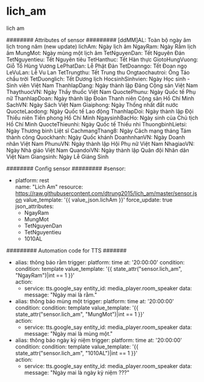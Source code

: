 # lich_am
lich am

######## Attributes of sensor #########
[ddMM]AL:	Toàn bộ ngày âm lịch trong năm  (new update)
lichAm:	        Ngày lịch âm
NgayRam:	Ngày Rằm lịch âm
MungMot:	Ngày mùng một lịch âm
TetNguyenDan:	Tết Nguyên Đán
TetNguyentieu:	Tết Nguyên tiêu
TetHanthuc:	Tết Hàn thực
GiotoHungVuong:	Giỗ Tổ Hùng Vương
LePhatDan:	Lễ Phật Đản
TetDoanngo:	Tết Đoan ngọ
LeVuLan:	Lễ Vu Lan
TetTrungthu:	Tết Trung thu
Ongtaochautroi:	Ông Táo chầu trời
TetDuonglich:	Tết Dương lịch
HocsinhSinhvien: Ngày Học sinh - Sinh viên Việt Nam
ThanhlapDang:	Ngày thành lập Đảng Cộng sản Việt Nam
ThaythuocVN:	Ngày Thầy thuốc Việt Nam
QuoctePhunu:	Ngày Quốc tế Phụ nữ
ThanhlapDoan:	Ngày thành lập Đoàn Thanh niên Cộng sản Hồ Chí Minh
SachVN:	        Ngày Sách Việt Nam
Giaiphong:	Ngày Thống nhất đất nước
QuocteLaodong:	Ngày Quốc tế Lao động
ThanhlapDoi:	Ngày thành lập Đội Thiếu niên Tiền phong Hồ Chí Minh
NgaysinhBacHo:	Ngày sinh của Chủ tịch Hồ Chí Minh
QuocteThieunhi:	Ngày Quốc tế Thiếu nhi
ThuongbinhLietsi: Ngày Thương binh Liệt sĩ
CachmangThang8:	Ngày Cách mạng tháng Tám thành công
Quockhanh:	Ngày Quốc khánh
DoanhnhanVN:	Ngày Doanh nhân Việt Nam
PhunuVN:	Ngày thành lập Hội Phụ nữ Việt Nam
NhagiaoVN:	Ngày Nhà giáo Việt Nam
QuandoiVN:	Ngày thành lập Quân đội Nhân dân Việt Nam
Giangsinh:	Ngày Lễ Giáng Sinh  

######## Config sensor #########
#sensor:
- platform: rest  
  name: "Lich Am"
  resource: https://raw.githubusercontent.com/dtrung2015/lich_am/master/sensor.json
  value_template: '{{ value_json.lichAm }}'
  force_update: true
  json_attributes:
    - NgayRam
    - MungMot
    - TetNguyenDan
    - TetNguyentieu
    - 1010AL
    
######### Automation code for TTS #######
- alias: thông báo rằm
  trigger:
    platform: time
    at: '20:00:00'
  condition:
    condition: template
    value_template: '{{ state_attr("sensor.lich_am", "NgayRam")|int == 1 }}'    
  action:
    - service: tts.google_say
      entity_id: media_player.room_speaker
      data:
        message: "Ngày mai là rằm."
- alias: thông báo mùng một
  trigger:
    platform: time
    at: '20:00:00'
  condition:
    condition: template
    value_template: '{{ state_attr("sensor.lich_am", "MungMot")|int == 1 }}'    
  action:
    - service: tts.google_say
      entity_id: media_player.room_speaker
      data:
        message: "Ngày mai là mùng một."
- alias: thông báo ngày kỷ niệm
  trigger:
    platform: time
    at: '20:00:00'
  condition:
    condition: template
    value_template: '{{ state_attr("sensor.lich_am", "1010AL")|int == 1 }}'    
  action:
    - service: tts.google_say
      entity_id: media_player.room_speaker
      data:
        message: "Ngày mai là ngày kỷ niệm ???"
